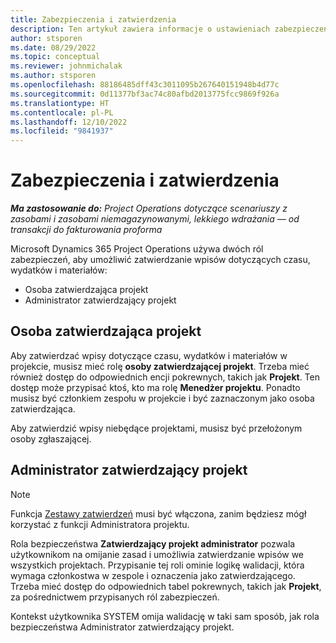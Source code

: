 ```yaml
---
title: Zabezpieczenia i zatwierdzenia
description: Ten artykuł zawiera informacje o ustawieniach zabezpieczeń dla pracy z zatwierdzeniami w Microsoft Dynamics 365 Project Operations.
author: stsporen
ms.date: 08/29/2022
ms.topic: conceptual
ms.reviewer: johnmichalak
ms.author: stsporen
ms.openlocfilehash: 88186485dff43c3011095b267640151948b4d77c
ms.sourcegitcommit: 0d11377bf3ac74c80afbd2013775fcc9869f926a
ms.translationtype: HT
ms.contentlocale: pl-PL
ms.lasthandoff: 12/10/2022
ms.locfileid: "9841937"
---
```

# <a name="security-and-approvals"></a>Zabezpieczenia i zatwierdzenia

_**Ma zastosowanie do:** Project Operations dotyczące scenariuszy z zasobami i zasobami niemagazynowanymi, lekkiego wdrażania — od transakcji do fakturowania proforma_

Microsoft Dynamics 365 Project Operations używa dwóch ról zabezpieczeń, aby umożliwić zatwierdzanie wpisów dotyczących czasu, wydatków i materiałów:

- Osoba zatwierdzająca projekt
- Administrator zatwierdzający projekt

## <a name="project-approver"></a>Osoba zatwierdzająca projekt

Aby zatwierdzać wpisy dotyczące czasu, wydatków i materiałów w projekcie, musisz mieć rolę **osoby zatwierdzającej projekt**. Trzeba mieć również dostęp do odpowiednich encji pokrewnych, takich jak **Projekt**. Ten dostęp może przypisać ktoś, kto ma rolę **Menedżer projektu**. Ponadto musisz być członkiem zespołu w projekcie i być zaznaczonym jako osoba zatwierdzająca.

Aby zatwierdzić wpisy niebędące projektami, musisz być przełożonym osoby zgłaszającej.

## <a name="project-approver-admin"></a>Administrator zatwierdzający projekt

> [!NOTE]
> Funkcja [Zestawy zatwierdzeń](approval-sets.md) musi być włączona, zanim będziesz mógł korzystać z funkcji Administratora projektu.

Rola bezpieczeństwa **Zatwierdzający projekt administrator** pozwala użytkownikom na omijanie zasad i umożliwia zatwierdzanie wpisów we wszystkich projektach. Przypisanie tej roli ominie logikę walidacji, która wymaga członkostwa w zespole i oznaczenia jako zatwierdzającego. Trzeba mieć dostęp do odpowiednich tabel pokrewnych, takich jak **Projekt**, za pośrednictwem przypisanych ról zabezpieczeń.

Kontekst użytkownika SYSTEM omija walidację w taki sam sposób, jak rola bezpieczeństwa Administrator zatwierdzający projekt.
